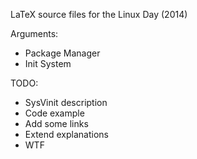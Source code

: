 LaTeX source files for the Linux Day (2014)

Arguments:
  * Package Manager
  * Init System

TODO:
  * SysVinit description
  * Code example
  * Add some links
  * Extend explanations
  * WTF
